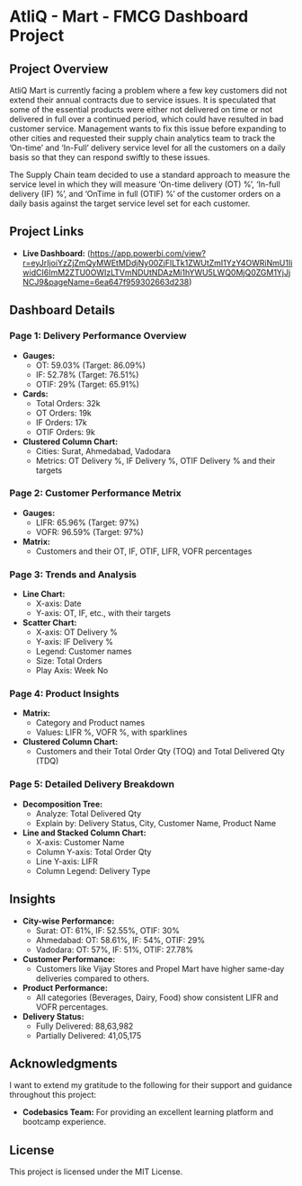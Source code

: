 # AtliQ - Mart - FMCG Dashboard Project

## Project Overview
AtliQ Mart is currently facing a problem where a few key customers did not extend their annual contracts due to service issues. It is speculated that some of the essential products were either not delivered on time or not delivered in full over a continued period, which could have resulted in bad customer service. Management wants to fix this issue before expanding to other cities and requested their supply chain analytics team to track the ’On-time’ and ‘In-Full’ delivery service level for all the customers on a daily basis so that they can respond swiftly to these issues.

The Supply Chain team decided to use a standard approach to measure the service level in which they will measure ‘On-time delivery (OT) %’, ‘In-full delivery (IF) %’, and ‘OnTime in full (OTIF) %’ of the customer orders on a daily basis against the target service level set for each customer.

## Project Links
- **Live Dashboard:** (https://app.powerbi.com/view?r=eyJrIjoiYzZjZmQyMWEtMDdjNy00ZjFlLTk1ZWUtZmI1YzY4OWRiNmU1IiwidCI6ImM2ZTU0OWIzLTVmNDUtNDAzMi1hYWU5LWQ0MjQ0ZGM1YjJjNCJ9&pageName=6ea647f959302663d238)


## Dashboard Details
### Page 1: Delivery Performance Overview
- **Gauges:**
  - OT: 59.03% (Target: 86.09%)
  - IF: 52.78% (Target: 76.51%)
  - OTIF: 29% (Target: 65.91%)
- **Cards:**
  - Total Orders: 32k
  - OT Orders: 19k
  - IF Orders: 17k
  - OTIF Orders: 9k
- **Clustered Column Chart:**
  - Cities: Surat, Ahmedabad, Vadodara
  - Metrics: OT Delivery %, IF Delivery %, OTIF Delivery % and their targets

### Page 2: Customer Performance Metrix
- **Gauges:**
  - LIFR: 65.96% (Target: 97%)
  - VOFR: 96.59% (Target: 97%)
- **Matrix:**
  - Customers and their OT, IF, OTIF, LIFR, VOFR percentages

### Page 3: Trends and Analysis
- **Line Chart:**
  - X-axis: Date
  - Y-axis: OT, IF, etc., with their targets
- **Scatter Chart:**
  - X-axis: OT Delivery %
  - Y-axis: IF Delivery %
  - Legend: Customer names
  - Size: Total Orders
  - Play Axis: Week No

### Page 4: Product Insights
- **Matrix:**
  - Category and Product names
  - Values: LIFR %, VOFR %, with sparklines
- **Clustered Column Chart:**
  - Customers and their Total Order Qty (TOQ) and Total Delivered Qty (TDQ)

### Page 5: Detailed Delivery Breakdown
- **Decomposition Tree:**
  - Analyze: Total Delivered Qty
  - Explain by: Delivery Status, City, Customer Name, Product Name
- **Line and Stacked Column Chart:**
  - X-axis: Customer Name
  - Column Y-axis: Total Order Qty
  - Line Y-axis: LIFR
  - Column Legend: Delivery Type

## Insights
- **City-wise Performance:**
  - Surat: OT: 61%, IF: 52.55%, OTIF: 30%
  - Ahmedabad: OT: 58.61%, IF: 54%, OTIF: 29%
  - Vadodara: OT: 57%, IF: 51%, OTIF: 27.78%
- **Customer Performance:**
  - Customers like Vijay Stores and Propel Mart have higher same-day deliveries compared to others.
- **Product Performance:**
  - All categories (Beverages, Dairy, Food) show consistent LIFR and VOFR percentages.
- **Delivery Status:**
  - Fully Delivered: 88,63,982
  - Partially Delivered: 41,05,175

## Acknowledgments
I want to extend my gratitude to the following for their support and guidance throughout this project:
- **Codebasics Team:** For providing an excellent learning platform and bootcamp experience.


## License
This project is licensed under the MIT License.

